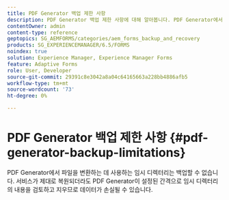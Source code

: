 ```yaml
---
title: PDF Generator 백업 제한 사항
description: PDF Generator 백업 제한 사항에 대해 알아봅니다. PDF Generator에서 사용하는 임시 디렉터리는 설정된 간격으로 내용을 지우므로 백업할 수 없습니다.
contentOwner: admin
content-type: reference
geptopics: SG_AEMFORMS/categories/aem_forms_backup_and_recovery
products: SG_EXPERIENCEMANAGER/6.5/FORMS
noindex: true
solution: Experience Manager, Experience Manager Forms
feature: Adaptive Forms
role: User, Developer
source-git-commit: 29391c8e3042a8a04c64165663a228bb4886afb5
workflow-type: tm+mt
source-wordcount: '73'
ht-degree: 0%

---
```


# PDF Generator 백업 제한 사항 {#pdf-generator-backup-limitations}

PDF Generator에서 파일을 변환하는 데 사용하는 임시 디렉터리는 백업할 수 없습니다. 서비스가 제대로 복원되더라도 PDF Generator이 설정된 간격으로 임시 디렉터리의 내용을 검토하고 지우므로 데이터가 손실될 수 있습니다.
